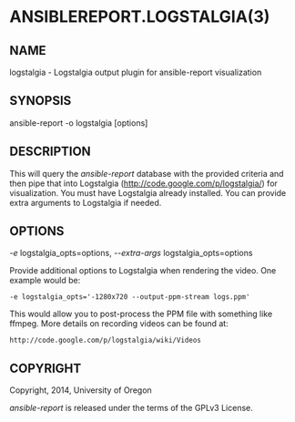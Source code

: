 ANSIBLEREPORT.LOGSTALGIA(3)
===========================

NAME
----
logstalgia - Logstalgia output plugin for ansible-report visualization

SYNOPSIS
--------
ansible-report -o logstalgia [options]

DESCRIPTION
-----------

This will query the *ansible-report* database with the provided criteria
and then pipe that into Logstalgia (http://code.google.com/p/logstalgia/)
for visualization.  You must have Logstalgia already installed.  You can
provide extra arguments to Logstalgia if needed.

OPTIONS
-------

*-e* logstalgia_opts=options, *--extra-args* logstalgia_opts=options

Provide additional options to Logstalgia when rendering the video.  One
example would be:

    -e logstalgia_opts='-1280x720 --output-ppm-stream logs.ppm'

This would allow you to post-process the PPM file with something like
ffmpeg.  More details on recording videos can be found at:

    http://code.google.com/p/logstalgia/wiki/Videos

COPYRIGHT
---------

Copyright, 2014, University of Oregon

*ansible-report* is released under the terms of the GPLv3 License.
